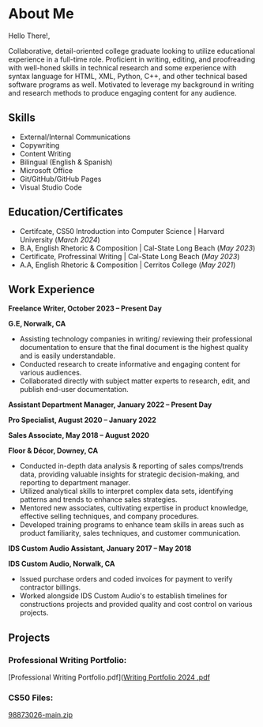 # About Me   

Hello There!, 

Collaborative, detail-oriented college graduate looking to utilize educational experience in a full-time role. Proficient in writing, editing, and proofreading with well-honed skills in technical research and some experience with syntax language for HTML, XML, Python, C++, and other technical based software programs as well. Motivated to leverage my background in writing and research methods to produce engaging content for any audience. 


## Skills 
- External/Internal Communications
- Copywriting
- Content Writing
- Bilingual (English & Spanish)
- Microsoft Office
- Git/GitHub/GitHub Pages
- Visual Studio Code


## Education/Certificates
- Certifcate, CS50 Introduction into Computer Science | Harvard University (_March 2024_)
- B.A, English Rhetoric & Composition                 | Cal-State Long Beach (_May 2023_)
- Certificate, Profressinal Writing                   | Cal-State Long Beach (_May 2023_)									       		
- A.A, English Rhetoric & Composition	                | Cerritos College     (_May 2021_)
  
## Work Experience
**Freelance Writer,            					    October 2023 – Present Day**

**G.E,                                      Norwalk, CA**

-	Assisting technology companies in writing/ reviewing their professional documentation to ensure that the final document is the highest quality and is easily understandable. 
- Conducted research to create informative and engaging content for various audiences. 
- Collaborated directly with subject matter experts to research, edit, and publish end-user documentation.
  
  
**Assistant Department Manager,					    January 2022 – Present Day**

**Pro Specialist,							              August 2020 – January 2022**

**Sales Associate,							            May 2018 – August 2020**

**Floor & Décor,							              Downey, CA**

-	Conducted in-depth data analysis & reporting of sales comps/trends data, providing valuable insights for strategic decision-making, and reporting to department manager.
-	Utilized analytical skills to interpret complex data sets, identifying patterns and trends to enhance sales strategies.
-	Mentored new associates, cultivating expertise in product knowledge, effective selling techniques, and company procedures.
-	Developed training programs to enhance team skills in areas such as product familiarity, sales techniques, and customer communication.
  

**IDS Custom Audio Assistant, 					    January 2017 – May 2018**

**IDS Custom Audio,                         Norwalk, CA**

-	Issued purchase orders and coded invoices for payment to verify contractor billings.
-	Worked alongside IDS Custom Audio's to establish timelines for constructions projects and provided quality and cost control on various projects.
  

## Projects
### Professional Writing Portfolio:
[Professional Writing Portfolio.pdf]([Writing Portfolio 2024 .pdf](https://github.com/GersonE47/GersonE47.github.io/files/14622239/Writing.Portfolio.2024.pdf)

### CS50 Files:
[98873026-main.zip](https://github.com/GersonE47/GersonE47.github.io/files/13945044/98873026-main.zip)
